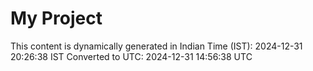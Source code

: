# My Project

This content is dynamically generated in Indian Time (IST): 2024-12-31 20:26:38 IST
Converted to UTC: 2024-12-31 14:56:38 UTC
